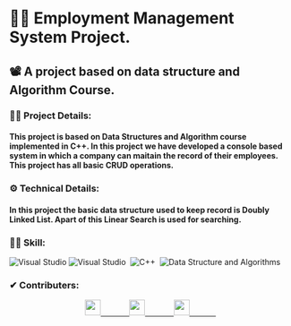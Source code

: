 # 👨‍💻 Employment Management System Project.
## 📽 A project based on data structure and Algorithm Course.

### 🕵️‍♂️ Project Details:
####  This project is based on Data Structures and Algorithm course implemented in C++. In this project we have developed a console based system in which a company can maitain the record of their employees. This project has all basic CRUD operations.

### ⚙ Technical Details:
#### In this project the basic data structure used to keep record is Doubly Linked List. Apart of this Linear Search is used for searching.

### 🤹‍♂️ Skill:
![Visual Studio](https://img.shields.io/badge/-Visual%20Studio-00CCBB?style=for-the-badge&logo=visual-studio)
![Visual Studio](https://img.shields.io/badge/-Visual%20Studio-333333?style=flat&logo=visual-studio&logoColor=007ACC)&nbsp;
![C++](https://img.shields.io/badge/-C++-999999?logo=C%2B%2B&style=for-the-badge&logoColor=white)&nbsp;
![Data Structure and Algorithms](https://img.shields.io/badge/-Data%20Structures%20and%20Algorithms-14A0C4?&style=for-the-badge&logoColor=white)&nbsp;

### ✔ Contributers:
<p align="center">
  <a href="https://github.com/faraasat">
    <img height="28em" src="https://img.shields.io/badge/Farasat%20Ali-Farasat%20Ali-181717?style=for-the-badge&logo=github"/>&nbsp&nbsp&nbsp&nbsp&nbsp&nbsp&nbsp&nbsp&nbsp&nbsp&nbsp&nbsp
  </a>
  <a href="https://github.com/faraasat">
    <img height="28em" src="https://img.shields.io/badge/Babar%20Ali-Babar%20Ali-181717?style=for-the-badge&logo=github"/>&nbsp&nbsp&nbsp&nbsp&nbsp&nbsp&nbsp&nbsp&nbsp&nbsp&nbsp&nbsp
  </a>
  <a href="https://github.com/faraasat">
    <img height="28em" src="https://img.shields.io/badge/Shafai%20Tahir-Shafai%20Tahir-181717?style=for-the-badge&logo=github"/>&nbsp&nbsp&nbsp&nbsp&nbsp&nbsp&nbsp&nbsp&nbsp&nbsp&nbsp&nbsp
  </a>
</p>
